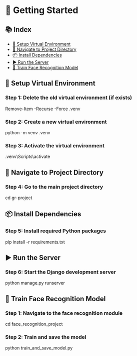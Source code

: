 # 🚀 Getting Started

## 📚 Index

- [🔧 Setup Virtual Environment](#-setup-virtual-environment)
- [📂 Navigate to Project Directory](#-navigate-to-project-directory)
- [📦 Install Dependencies](#-install-dependencies)
- [▶️ Run the Server](#️-run-the-server)
- [🧠 Train Face Recognition Model](#-train-face-recognition-model)


## 🔧 Setup Virtual Environment
### Step 1: Delete the old virtual environment (if exists)
Remove-Item -Recurse -Force .venv

### Step 2: Create a new virtual environment
python -m venv .venv

### Step 3: Activate the virtual environment
.venv\Scripts\activate

## 📂 Navigate to Project Directory
### Step 4: Go to the main project directory
cd gr-project

## 📦 Install Dependencies
### Step 5: Install required Python packages
pip install -r requirements.txt

## ▶️ Run the Server
### Step 6: Start the Django development server
python manage.py runserver

## 🧠 Train Face Recognition Model
### Step 1: Navigate to the face recognition module
cd face_recognition_project

### Step 2: Train and save the model
python train_and_save_model.py
